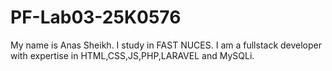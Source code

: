 # PF-Lab03-25K0576
My name is Anas Sheikh. I study in FAST NUCES. I am a fullstack developer with expertise in HTML,CSS,JS,PHP,LARAVEL and MySQLi.
